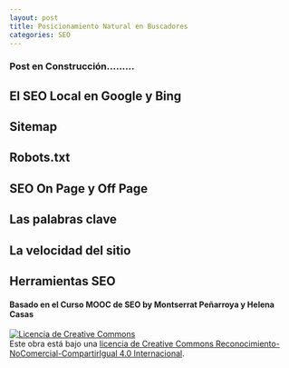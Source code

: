 ```yaml
---
layout: post
title: Posicionamiento Natural en Buscadores
categories: SEO
---
```


### Post en Construcción.........

## El SEO Local en Google y Bing

## Sitemap

## Robots.txt

## SEO On Page y Off Page

## Las palabras clave 

## La velocidad del sitio 

## Herramientas SEO


#### Basado en el Curso MOOC de SEO by Montserrat Peñarroya y Helena Casas
<a rel="license" href="http://creativecommons.org/licenses/by-nc-sa/4.0/"><img alt="Licencia de Creative Commons" style="border-width:0" src="https://i.creativecommons.org/l/by-nc-sa/4.0/88x31.png" /></a><br />Este obra está bajo una <a rel="license" href="http://creativecommons.org/licenses/by-nc-sa/4.0/">licencia de Creative Commons Reconocimiento-NoComercial-CompartirIgual 4.0 Internacional</a>.
